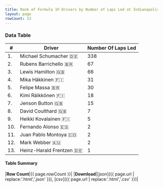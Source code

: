 ```yaml
---
title: Rank of Formula 1® Drivers by Number of Laps Led at Indianapolis Motor Speedway
layout: page
rowCount: 13
---
```


<canvas id="chart" width="400" height="180"></canvas>
<script>
var data = {
    "datasets": [
        {
            "backgroundColor": [
                "#f3a935",
                "#f3a935",
                "#f3a935",
                "#f3a935",
                "#f3a935",
                "#f3a935",
                "#f3a935",
                "#f3a935",
                "#f3a935",
                "#f3a935",
                "#f3a935",
                "#f3a935",
                "#f3a935"
            ],
            "borderColor": [
                "#f68639",
                "#f68639",
                "#f68639",
                "#f68639",
                "#f68639",
                "#f68639",
                "#f68639",
                "#f68639",
                "#f68639",
                "#f68639",
                "#f68639",
                "#f68639",
                "#f68639"
            ],
            "borderWidth": 1,
            "data": [
                338.0,
                67.0,
                66.0,
                31.0,
                30.0,
                18.0,
                15.0,
                7.0,
                5.0,
                2.0,
                2.0,
                2.0,
                1.0
            ],
            "label": "Number Of Laps Led"
        }
    ],
    "labels": [
        "Michael Schumacher",
        "Rubens Barrichello",
        "Lewis Hamilton",
        "Mika Häkkinen",
        "Felipe Massa",
        "Kimi Räikkönen",
        "Jenson Button",
        "David Coulthard",
        "Heikki Kovalainen",
        "Fernando Alonso",
        "Juan Pablo Montoya",
        "Mark Webber",
        "Heinz-Harald Frentzen"
    ]
};
var options = {
  legend: {
    display: false
  },
  scales: {
    xAxes: [{
      ticks: {
        beginAtZero: true,
        maxRotation: 180,
        display: window.innerWidth > 800
      }
    }],
    yAxes: [{
      ticks: {
        beginAtZero: true
      }
    }]
  },
  onResize: function(chart, size) {
    chart.options.scales.xAxes[0].ticks.display = size.width > 800;
  }
};
var chart = new Chart("chart", {
    data: data,
    type: 'bar',
    options: options
});
</script>

<!-- div id="chart-navigation">
<button onclick="window.location = chart.toBase64Image();">Save as Image</button>
<button onclick="window.location = chart.toBase64Image();">Hello</button>
<button onclick="window.location = chart.toBase64Image();">Hello</button>
<select>
<option>one</option>
<option>two</option>
<option>three</option>
</select>
</div -->




### Data Table

| # | Driver | Number Of Laps Led |
|--|--|--|
| 1. | Michael Schumacher 🇩🇪 | 338 |
| 2. | Rubens Barrichello 🇧🇷 | 67 |
| 3. | Lewis Hamilton 🇬🇧 | 66 |
| 4. | Mika Häkkinen 🇫🇮 | 31 |
| 5. | Felipe Massa 🇧🇷 | 30 |
| 6. | Kimi Räikkönen 🇫🇮 | 18 |
| 7. | Jenson Button 🇬🇧 | 15 |
| 8. | David Coulthard 🇬🇧 | 7 |
| 9. | Heikki Kovalainen 🇫🇮 | 5 |
| 10. | Fernando Alonso 🇪🇸 | 2 |
| 11. | Juan Pablo Montoya 🇨🇴 | 2 |
| 12. | Mark Webber 🇦🇺 | 2 |
| 13. | Heinz-Harald Frentzen 🇩🇪 | 1 |

#### Table Summary

|**Row Count**|{{ page.rowCount }}|
|**Download**|[json]({{ page.url | replace:'.html','.json' }}), [csv]({{ page.url | replace:'.html','.csv' }})|
